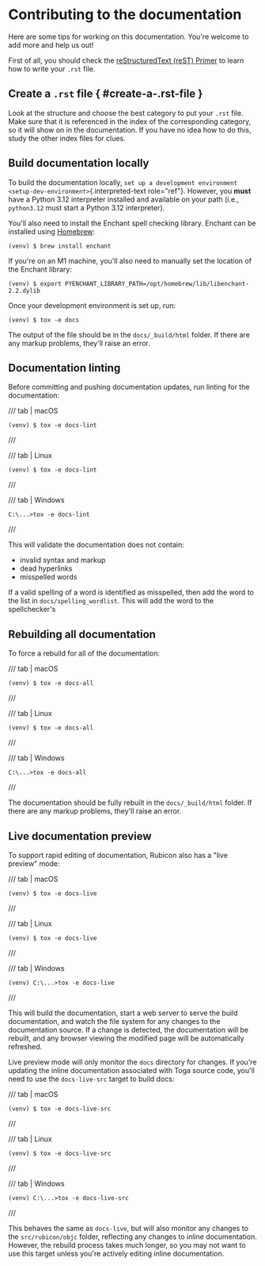 # Contributing to the documentation

Here are some tips for working on this documentation. You're welcome to
add more and help us out!

First of all, you should check the [reStructuredText (reST)
Primer](https://www.sphinx-doc.org/en/master/usage/restructuredtext/basics.html)
to learn how to write your `.rst` file.

## Create a `.rst` file { #create-a-.rst-file }

Look at the structure and choose the best category to put your `.rst`
file. Make sure that it is referenced in the index of the corresponding
category, so it will show on in the documentation. If you have no idea
how to do this, study the other index files for clues.

## Build documentation locally

To build the documentation locally, `set up a development environment
<setup-dev-environment>`{.interpreted-text role="ref"}. However, you
**must** have a Python 3.12 interpreter installed and available on your
path (i.e., `python3.12` must start a Python 3.12 interpreter).

You'll also need to install the Enchant spell checking library. Enchant
can be installed using [Homebrew](https://brew.sh):

``` console
(venv) $ brew install enchant
```

If you're on an M1 machine, you'll also need to manually set the
location of the Enchant library:

``` console
(venv) $ export PYENCHANT_LIBRARY_PATH=/opt/homebrew/lib/libenchant-2.2.dylib
```

Once your development environment is set up, run:

``` console
(venv) $ tox -e docs
```

The output of the file should be in the `docs/_build/html` folder. If
there are any markup problems, they'll raise an error.

## Documentation linting

Before committing and pushing documentation updates, run linting for the
documentation:

/// tab | macOS

``` console
(venv) $ tox -e docs-lint
```

///

/// tab | Linux

``` console
(venv) $ tox -e docs-lint
```

///

/// tab | Windows

``` doscon
C:\...>tox -e docs-lint
```

///

This will validate the documentation does not contain:

- invalid syntax and markup
- dead hyperlinks
- misspelled words

If a valid spelling of a word is identified as misspelled, then add the
word to the list in `docs/spelling_wordlist`. This will add the word to
the spellchecker's

## Rebuilding all documentation

To force a rebuild for all of the documentation:

/// tab | macOS

``` console
(venv) $ tox -e docs-all
```

///

/// tab | Linux

``` console
(venv) $ tox -e docs-all
```

///

/// tab | Windows

``` doscon
C:\...>tox -e docs-all
```

///

The documentation should be fully rebuilt in the `docs/_build/html`
folder. If there are any markup problems, they'll raise an error.

## Live documentation preview

To support rapid editing of documentation, Rubicon also has a "live
preview" mode:

/// tab | macOS

``` console
(venv) $ tox -e docs-live
```

///

/// tab | Linux

``` console
(venv) $ tox -e docs-live
```

///

/// tab | Windows

``` doscon
(venv) C:\...>tox -e docs-live
```

///

This will build the documentation, start a web server to serve the build
documentation, and watch the file system for any changes to the
documentation source. If a change is detected, the documentation will be
rebuilt, and any browser viewing the modified page will be automatically
refreshed.

Live preview mode will only monitor the `docs` directory for changes. If
you're updating the inline documentation associated with Toga source
code, you'll need to use the `docs-live-src` target to build docs:

/// tab | macOS

``` console
(venv) $ tox -e docs-live-src
```

///

/// tab | Linux

``` console
(venv) $ tox -e docs-live-src
```

///

/// tab | Windows

``` doscon
(venv) C:\...>tox -e docs-live-src
```

///

This behaves the same as `docs-live`, but will also monitor any changes
to the `src/rubicon/objc` folder, reflecting any changes to inline
documentation. However, the rebuild process takes much longer, so you
may not want to use this target unless you're actively editing inline
documentation.
